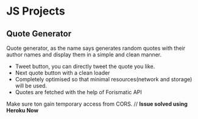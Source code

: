 # JS Projects
## Quote Generator


Quote generator, as the name says generates random quotes with their author names and display them in a simple and clean manner.

- Tweet button, you can directly tweet the quote you like.
- Next quote button with a clean loader
- Completely optimised so that minimal resources(network and storage) will be used.
- Quotes are fetched with the help of Forismatic API

Make sure ton gain temporary access from CORS. // **Issue solved using Heroku Now**

